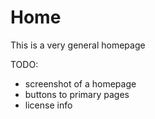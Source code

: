 # Home

This is a very general homepage

TODO:

- screenshot of a homepage
- buttons to primary pages
- license info
